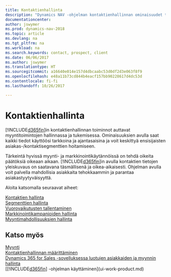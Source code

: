 ```yaml
---
title: Kontaktienhallinta
description: "Dynamics NAV -ohjelman kontaktienhallinnan ominaisuudet tukevat myyntitoimintoja. Voit myös käyttää kontakteja ja prospekteja koskevia tietoja, mikä parantaa asiakaspalvelua."
documentationcenter: 
author: jswymer
ms.prod: dynamics-nav-2018
ms.topic: article
ms.devlang: na
ms.tgt_pltfrm: na
ms.workload: na
ms.search.keywords: contact, prospect, client
ms.date: 06/06/2017
ms.author: jswymer
ms.translationtype: HT
ms.sourcegitcommit: a16640e014e157d4dbcaabc53d0df2d3e063f8f9
ms.openlocfilehash: e48a11b73cd844b4eacf157bb90228617d4dc53d
ms.contentlocale: fi-fi
ms.lasthandoff: 10/26/2017

---
```

# <a name="managing-relationships"></a>Kontaktienhallinta
[!INCLUDE[d365fin](includes/d365fin_md.md)]in kontaktienhallinnan toiminnot auttavat myyntitoimintojen hallinnassa ja tukemisessa. Ominaisuuksien avulla saat kaikki tiedot käyttöösi tarkkoina ja ajantasaisina ja voit keskittyä ensisijaisten asiakas-/kontaktisegmenttien hoitamiseen.

Tärkeintä hyvissä myynti- ja markkinointikäytännöissä on tehdä oikeita päätöksiä oikeaan aikaan. [!INCLUDE[d365fin](includes/d365fin_md.md)]in avulla kontaktien tietojen yleiskuvaus on saatavana täsmällisenä ja oikea-aikaisesti. Ohjelman avulla voit palvella mahdollisia asiakkaita tehokkaammin ja parantaa asiakastyytyväisyyttä.

Aloita katsomalla seuraavat aiheet:

[Kontaktien hallinta](marketing-contacts.md)  
[Segmenttien hallinta](marketing-segments.md)  
[Vuorovaikutusten tallentaminen](marketing-interactions.md)  
[Markkinointikampanjoiden hallinta](marketing-campaigns.md)  
[Myyntimahdollisuuksien hallinta](marketing-manage-sales-opportunities.md)

## <a name="see-also"></a>Katso myös
[Myynti](sales-manage-sales.md)  
[Kontaktienhallinnan määrittäminen](marketing-setup-marketing.md)  
[Dynamics 365 for Sales -sovelluksessa luotujen asiakkaiden ja myynnin hallinta](marketing-integrate-dynamicscrm.md)  
[[!INCLUDE[d365fin](includes/d365fin_md.md)] -ohjelman käyttäminen](ui-work-product.md)  

